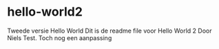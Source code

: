 hello-world2
============

Tweede versie Hello World
Dit is de readme file voor Hello World 2
Door Niels
Test.
Toch nog een aanpassing
